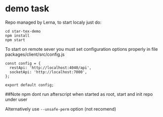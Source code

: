 # demo task
Repo managed by Lerna, to start localy just do:
```
cd star-tex-demo
npm install
npm start
```
To start on remote sever you must set configuration options properly in file
packages/client/src/config.js
```
const config = {
  restApi: 'http://localhost:4040/api',
  socketApi: 'http://localhost:7000',
};

export default config;
```
##Note
npm dont run afterscript when started as root, start and init repo under user 

Alternatively use ```--unsafe-perm``` option (not recomend)
